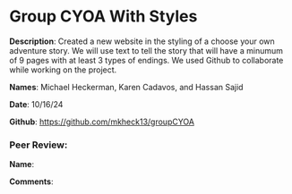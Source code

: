 # Group CYOA With Styles

**Description**: Created a new website in the styling of a choose your own adventure story. We will use text to tell the story that will have a minumum of 9 pages with at least 3 types of endings. We used Github to collaborate while working on the project.

**Names**: Michael Heckerman, Karen Cadavos, and Hassan Sajid

**Date**: 10/16/24

**Github**: https://github.com/mkheck13/groupCYOA

### Peer Review:  

**Name**: 

**Comments**: 

